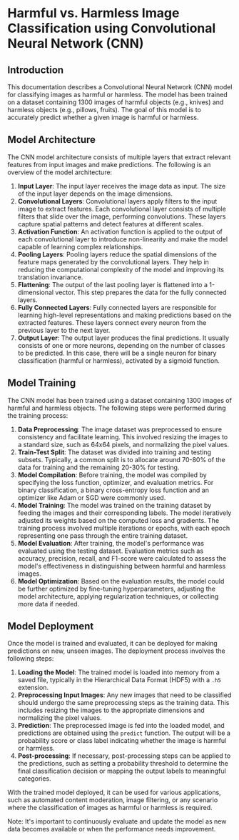 # Harmful vs. Harmless Image Classification using Convolutional Neural Network (CNN)

## Introduction

This documentation describes a Convolutional Neural Network (CNN) model for classifying images as harmful or harmless. The model has been trained on a dataset containing 1300 images of harmful objects (e.g., knives) and harmless objects (e.g., pillows, fruits). The goal of this model is to accurately predict whether a given image is harmful or harmless.

## Model Architecture

The CNN model architecture consists of multiple layers that extract relevant features from input images and make predictions. The following is an overview of the model architecture:

1.  **Input Layer**: The input layer receives the image data as input. The size of the input layer depends on the image dimensions.
2.  **Convolutional Layers**: Convolutional layers apply filters to the input image to extract features. Each convolutional layer consists of multiple filters that slide over the image, performing convolutions. These layers capture spatial patterns and detect features at different scales.
3.  **Activation Function**: An activation function is applied to the output of each convolutional layer to introduce non-linearity and make the model capable of learning complex relationships.
4.  **Pooling Layers**: Pooling layers reduce the spatial dimensions of the feature maps generated by the convolutional layers. They help in reducing the computational complexity of the model and improving its translation invariance.
5.  **Flattening**: The output of the last pooling layer is flattened into a 1-dimensional vector. This step prepares the data for the fully connected layers.
6.  **Fully Connected Layers**: Fully connected layers are responsible for learning high-level representations and making predictions based on the extracted features. These layers connect every neuron from the previous layer to the next layer.
7.  **Output Layer**: The output layer produces the final predictions. It usually consists of one or more neurons, depending on the number of classes to be predicted. In this case, there will be a single neuron for binary classification (harmful or harmless), activated by a sigmoid function.

## Model Training

The CNN model has been trained using a dataset containing 1300 images of harmful and harmless objects. The following steps were performed during the training process:

1.  **Data Preprocessing**: The image dataset was preprocessed to ensure consistency and facilitate learning. This involved resizing the images to a standard size, such as 64x64 pixels, and normalizing the pixel values.
2.  **Train-Test Split**: The dataset was divided into training and testing subsets. Typically, a common split is to allocate around 70-80% of the data for training and the remaining 20-30% for testing.
3.  **Model Compilation**: Before training, the model was compiled by specifying the loss function, optimizer, and evaluation metrics. For binary classification, a binary cross-entropy loss function and an optimizer like Adam or SGD were commonly used.
4.  **Model Training**: The model was trained on the training dataset by feeding the images and their corresponding labels. The model iteratively adjusted its weights based on the computed loss and gradients. The training process involved multiple iterations or epochs, with each epoch representing one pass through the entire training dataset.
5.  **Model Evaluation**: After training, the model's performance was evaluated using the testing dataset. Evaluation metrics such as accuracy, precision, recall, and F1-score were calculated to assess the model's effectiveness in distinguishing between harmful and harmless images.
6.  **Model Optimization**: Based on the evaluation results, the model could be further optimized by fine-tuning hyperparameters, adjusting the model architecture, applying regularization techniques, or collecting more data if needed.

## Model Deployment

Once the model is trained and evaluated, it can be deployed for making predictions on new, unseen images. The deployment process involves the following steps:

1.  **Loading the Model**: The trained model is loaded into memory from a saved file, typically in the Hierarchical Data Format (HDF5) with a `.h5` extension.
2.  **Preprocessing Input Images**: Any new images that need to be classified should undergo the same preprocessing steps as the training data. This includes resizing the images to the appropriate dimensions and normalizing the pixel values.
3.  **Prediction**: The preprocessed image is fed into the loaded model, and predictions are obtained using the `predict` function. The output will be a probability score or class label indicating whether the image is harmful or harmless.
4.  **Post-processing**: If necessary, post-processing steps can be applied to the predictions, such as setting a probability threshold to determine the final classification decision or mapping the output labels to meaningful categories.

With the trained model deployed, it can be used for various applications, such as automated content moderation, image filtering, or any scenario where the classification of images as harmful or harmless is required.

Note: It's important to continuously evaluate and update the model as new data becomes available or when the performance needs improvement.